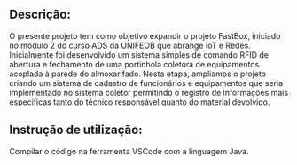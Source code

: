 ## Descrição:
O presente projeto tem como objetivo expandir o projeto FastBox, iniciado no módulo 2 do curso ADS da UNIFEOB que abrange IoT e Redes. Inicialmente foi desenvolvido um sistema simples de comando RFID de abertura e fechamento de uma portinhola coletora de equipamentos acoplada à parede do almoxarifado. Nesta etapa, ampliamos o projeto criando um sistema de cadastro de funcionários e equipamentos que seria implementado no sistema coletor permitindo o registro de informações mais específicas tanto do técnico responsável quanto do material devolvido.

## Instrução de utilização:
Compilar o código na ferramenta VSCode com a linguagem Java.

